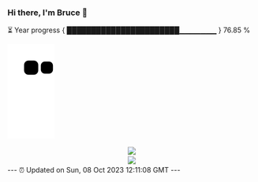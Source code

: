 ### Hi there, I'm Bruce 👋
⏳ Year progress { ███████████████████████▁▁▁▁▁▁▁ } 76.85 %

![](https://raw.githubusercontent.com/Swiftie13st/Swiftie13st/main/assets/github-contribution-grid-snake.svg)


<div align="center"> <img src="https://metrics.lecoq.io/Swiftie13st?template=classic&config.timezone=Asia%2FShanghai"> </div>

<div align="center"> <img src="https://github-readme-streak-stats.herokuapp.com/?user=Swiftie13st" /> </div>
---
⏰ Updated on Sun, 08 Oct 2023 12:11:08 GMT
---

